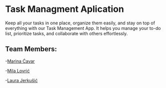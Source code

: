 # Task Managment Aplication

Keep all your tasks in one place, organize them easily, and stay on top of everything with our Task Management App.
It helps you manage your to-do list, prioritize tasks, and collaborate with others effortlessly.

## Team Members:

-[Marina Ćavar](https://github.com/marinacavar) 

-[Mila Lovrić](https://github.com/milalovric) 

-[Laura Jerkušić](https://github.com/laurajerkusic)
